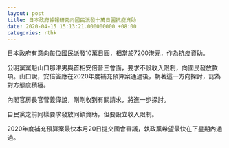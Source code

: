 ```yaml
---
layout: post
title: 日本政府據報研究向國民派發十萬日圓抗疫資助
date: 2020-04-15 15:13:21.000000000 +08:00
categories: rthk
---
```


日本政府有意向每位國民派發10萬日圓，相當於7200港元，作為抗疫資助。

公明黨黨魁山口那津男與首相安倍晉三會面，要求不設收入限制，向國民發放款項。山口說，安倍答應在2020年度補充預算案通過後，朝著這一方向探討，認為對方態度積極。

內閣官房長官菅義偉說，剛剛收到有關請求，將進一步探討。

自民黨之前同樣要求發放同額資助，但要設立收入限制。

2020年度補充預算案最快本月20日提交國會審議，執政黨希望最快在下星期內通過。
